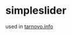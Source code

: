 # simpleslider

<script>
$(function() {
    $('.bxslider').bxSlider({
      mode: 'fade',
      captions: true,
      auto: true,
      pause: 4000,
    });
});
</script>

used in <a href="https://tarnovo.info/" target="_blank">tarnovo.info</a>
